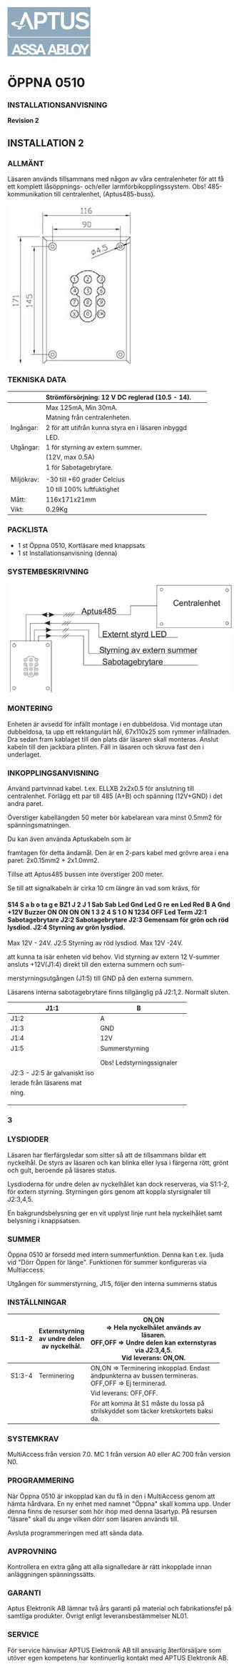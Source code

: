![](_page_0_Picture_0.jpeg)

# **ÖPPNA 0510**

### **INSTALLATIONSANVISNING**

**Revision 2**

## **INSTALLATION 2**

### **ALLMÄNT**

Läsaren används tillsammans med någon av våra centralenheter för att få ett komplett låsöppnings- och/eller larmförbikopplingssystem. Obs! 485-kommunikation till centralenhet, (Aptus485-buss).

![](_page_1_Figure_5.jpeg)

### **TEKNISKA DATA**

|            | Strömförsörjning: 12 V DC reglerad (10.5 - 14).    |  |  |
|------------|----------------------------------------------------|--|--|
|            | Max 125mA, Min 30mA.                               |  |  |
|            | Matning från centralenheten.                       |  |  |
| Ingångar:  | 2 för att utifrån kunna styra en i läsaren inbyggd |  |  |
|            | LED.                                               |  |  |
| Utgångar:  | 1 för styrning av extern summer.                   |  |  |
|            | (12V, max 0.5A)                                    |  |  |
|            | 1 för Sabotagebrytare.                             |  |  |
|            |                                                    |  |  |
| Miljökrav: | -30 till +60 grader Celcius                        |  |  |
|            | 10 till 100% luftfuktighet                         |  |  |
| Mått:      | 116x171x21mm                                       |  |  |
| Vikt:      | 0.29Kg                                             |  |  |

### **PACKLISTA**

- 1 st Öppna 0510, Kortläsare med knappsats
- 1 st Installationsanvisning (denna)

### **SYSTEMBESKRIVNING**

![](_page_1_Figure_12.jpeg)

### **MONTERING**

Enheten är avsedd för infällt montage i en dubbeldosa. Vid montage utan dubbeldosa, ta upp ett rektangulärt hål, 67x110x25 som rymmer infällnaden. Dra sedan fram kablaget till den plats där läsaren skall monteras. Anslut kabeln till den jackbara plinten. Fäll in läsaren och skruva fast den i underlaget.

### **INKOPPLINGSANVISNING**

Använd partvinnad kabel. t.ex. ELLXB 2x2x0.5 för anslutning till centralenhet. Förlägg ett par till 485 (A+B) och spänning (12V+GND) i det andra paret.

Överstiger kabellängden 50 meter bör kabelarean vara minst 0.5mm2 för spänningsmatningen.

Du kan även använda Aptuskabeln som är

framtagen för detta ändamål. Den är en 2-pars kabel med grövre area i ena paret: 2x0.15mm2 + 2x1.0mm2.

Tillse att Aptus485 bussen inte överstiger 200 meter.

Se till att signalkabeln är cirka 10 cm längre än vad som krävs, för

#### S14 S a b o ta g e BZ1 J 2 J 1 Sab Sab Led Gnd Led G re en Led Red B A Gnd +12V Buzzer ON ON ON ON 1 3 2 4 S 1 O N 1234 OFF Led Term J2:1 Sabotagebrytare J2:2 Sabotagebrytare J2:3 Gemensam för grön och röd lysdiod. J2:4 Styrning av grön lysdiod.

Max 12V - 24V. J2:5 Styrning av röd lysdiod. Max 12V -24V.

att kunna ta isär enheten vid behov. Vid styrning av extern 12 V-summer ansluts +12V(J1:4) direkt till den externa summern och sum-

merstyrningsutgången (J1:5) till GND på den externa summern.

Läsarens interna sabotagebrytare finns tillgänglig på J2:1,2. Normalt sluten.

| J1:1                          | B                         |  |
|-------------------------------|---------------------------|--|
| J1:2                          | A                         |  |
| J1:3                          | GND                       |  |
| J1:4                          | 12V                       |  |
| J1:5                          | Summerstyrning            |  |
|                               |                           |  |
|                               |                           |  |
|                               | Obs! Ledstyrningssignaler |  |
| J2:3 - J2:5 är galvaniskt iso |                           |  |
| lerade från läsarens mat      |                           |  |
| ning.                         |                           |  |
|                               |                           |  |
|                               |                           |  |
|                               |                           |  |

### **3**

### **LYSDIODER**

Läsaren har flerfärgsledar som sitter så att de tillsammans bildar ett nyckelhål. De styrs av läsaren och kan blinka eller lysa i färgerna rött, grönt och gult, beroende på läsares status.

Lysdioderna för undre delen av nyckelhålet kan dock reserveras, via S1:1-2, för extern styrning. Styrningen görs genom att koppla styrsignaler till J2:3,4,5.

En bakgrundsbelysning ger en vit upplyst linje runt hela nyckelhålet samt belysning i knappsatsen.

### **SUMMER**

Öppna 0510 är försedd med intern summerfunktion. Denna kan t.ex. ljuda vid "Dörr Öppen för länge". Funktionen för summer konfigureras via Multiaccess.

Utgången för summerstyrning, J1:5, följer den interna summerns status

### **INSTÄLLNINGAR**

| S1:1-2 | Externstyrning<br>av undre delen<br>av nyckelhål. | ON,ON<br>=> Hela nyckelhålet används av<br>läsaren.<br>OFF,OFF => Undre delen kan externstyras<br>via J2:3,4,5.<br>Vid leverans: ON,ON. |
|--------|---------------------------------------------------|-----------------------------------------------------------------------------------------------------------------------------------------|
| S1:3-4 | Terminering                                       | ON,ON => Terminering inkopplad. Endast<br>ändpunkterna av bussen termineras.<br>OFF,OFF => Ej terminerad.                               |
|        |                                                   | Vid leverans: OFF,OFF.                                                                                                                  |
|        |                                                   | För att komma åt S1 måste du lossa på<br>strilskyddet som täcker kretskortets baksi<br>da.                                              |

### **SYSTEMKRAV**

MultiAccess från version 7.0. MC 1 från version A0 eller AC 700 från version N0.

### **PROGRAMMERING**

När Öppna 0510 är inkopplad kan du få in den i MultiAccess genom att hämta hårdvara. En ny enhet med namnet "Öppna" skall komma upp. Under denna finns de resurser som hör ihop med denna läsartyp. På resursen "läsare" skall du ange vilken dörr som läsaren används till.

Avsluta programmeringen med att sända data.

### **AVPROVNING**

Kontrollera en extra gång att alla signalledare är rätt inkopplade innan anläggningen spänningssätts.

### **GARANTI**

Aptus Elektronik AB lämnar två års garanti på material och fabrikationsfel på samtliga produkter. Övrigt enligt leveransbestämmelser NL01.

### **SERVICE**

För service hänvisar APTUS Elektronik AB till ansvarig återförsäljare som utöver egen kompetens har kontinuerlig kontakt med APTUS Elektronik AB.